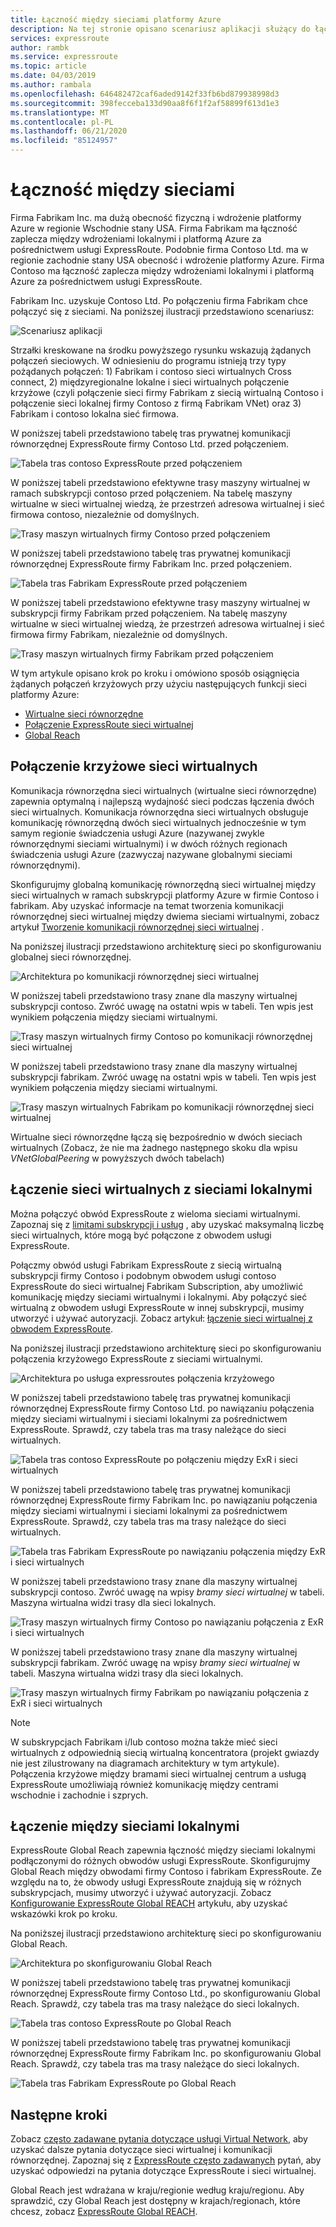 ```yaml
---
title: Łączność między sieciami platformy Azure
description: Na tej stronie opisano scenariusz aplikacji służący do łączności między sieciami i rozwiązań opartych na funkcjach sieciowych platformy Azure.
services: expressroute
author: rambk
ms.service: expressroute
ms.topic: article
ms.date: 04/03/2019
ms.author: rambala
ms.openlocfilehash: 646482472caf6aded9142f33fb6bd879938998d3
ms.sourcegitcommit: 398fecceba133d90aa8f6f1f2af58899f613d1e3
ms.translationtype: MT
ms.contentlocale: pl-PL
ms.lasthandoff: 06/21/2020
ms.locfileid: "85124957"
---
```

# <a name="cross-network-connectivity"></a>Łączność między sieciami

Firma Fabrikam Inc. ma dużą obecność fizyczną i wdrożenie platformy Azure w regionie Wschodnie stany USA. Firma Fabrikam ma łączność zaplecza między wdrożeniami lokalnymi i platformą Azure za pośrednictwem usługi ExpressRoute. Podobnie firma Contoso Ltd. ma w regionie zachodnie stany USA obecność i wdrożenie platformy Azure. Firma Contoso ma łączność zaplecza między wdrożeniami lokalnymi i platformą Azure za pośrednictwem usługi ExpressRoute.  

Fabrikam Inc. uzyskuje Contoso Ltd. Po połączeniu firma Fabrikam chce połączyć się z sieciami. Na poniższej ilustracji przedstawiono scenariusz:

![Scenariusz aplikacji](./media/cross-network-connectivity/premergerscenario.png)

Strzałki kreskowane na środku powyższego rysunku wskazują żądanych połączeń sieciowych. W odniesieniu do programu istnieją trzy typy pożądanych połączeń: 1) Fabrikam i contoso sieci wirtualnych Cross connect, 2) międzyregionalne lokalne i sieci wirtualnych połączenie krzyżowe (czyli połączenie sieci firmy Fabrikam z siecią wirtualną Contoso i połączenie sieci lokalnej firmy Contoso z firmą Fabrikam VNet) oraz 3) Fabrikam i contoso lokalna sieć firmowa. 

W poniższej tabeli przedstawiono tabelę tras prywatnej komunikacji równorzędnej ExpressRoute firmy Contoso Ltd. przed połączeniem.

![Tabela tras contoso ExpressRoute przed połączeniem](./media/cross-network-connectivity/contosoexr-rt-premerger.png)

W poniższej tabeli przedstawiono efektywne trasy maszyny wirtualnej w ramach subskrypcji contoso przed połączeniem. Na tabelę maszyny wirtualne w sieci wirtualnej wiedzą, że przestrzeń adresowa wirtualnej i sieć firmowa contoso, niezależnie od domyślnych.

![Trasy maszyn wirtualnych firmy Contoso przed połączeniem](./media/cross-network-connectivity/contosovm-routes-premerger.png)

W poniższej tabeli przedstawiono tabelę tras prywatnej komunikacji równorzędnej ExpressRoute firmy Fabrikam Inc. przed połączeniem.

![Tabela tras Fabrikam ExpressRoute przed połączeniem](./media/cross-network-connectivity/fabrikamexr-rt-premerger.png)

W poniższej tabeli przedstawiono efektywne trasy maszyny wirtualnej w subskrypcji firmy Fabrikam przed połączeniem. Na tabelę maszyny wirtualne w sieci wirtualnej wiedzą, że przestrzeń adresowa wirtualnej i sieć firmowa firmy Fabrikam, niezależnie od domyślnych.

![Trasy maszyn wirtualnych firmy Fabrikam przed połączeniem](./media/cross-network-connectivity/fabrikamvm-routes-premerger.png)

W tym artykule opisano krok po kroku i omówiono sposób osiągnięcia żądanych połączeń krzyżowych przy użyciu następujących funkcji sieci platformy Azure:

* [Wirtualne sieci równorzędne][Virtual network peering] 
* [Połączenie ExpressRoute sieci wirtualnej][connection]
* [Global Reach][Global Reach] 

## <a name="cross-connecting-vnets"></a>Połączenie krzyżowe sieci wirtualnych

Komunikacja równorzędna sieci wirtualnych (wirtualne sieci równorzędne) zapewnia optymalną i najlepszą wydajność sieci podczas łączenia dwóch sieci wirtualnych. Komunikacja równorzędna sieci wirtualnych obsługuje komunikację równorzędną dwóch sieci wirtualnych jednocześnie w tym samym regionie świadczenia usługi Azure (nazywanej zwykle równorzędnymi sieciami wirtualnymi) i w dwóch różnych regionach świadczenia usługi Azure (zazwyczaj nazywane globalnymi sieciami równorzędnymi). 

Skonfigurujmy globalną komunikację równorzędną sieci wirtualnej między sieci wirtualnych w ramach subskrypcji platformy Azure w firmie Contoso i fabrikam. Aby uzyskać informacje na temat tworzenia komunikacji równorzędnej sieci wirtualnej między dwiema sieciami wirtualnymi, zobacz artykuł [Tworzenie komunikacji równorzędnej sieci wirtualnej][Configure VNet peering] .

Na poniższej ilustracji przedstawiono architekturę sieci po skonfigurowaniu globalnej sieci równorzędnej.

![Architektura po komunikacji równorzędnej sieci wirtualnej](./media/cross-network-connectivity/vnet-peering.png )

W poniższej tabeli przedstawiono trasy znane dla maszyny wirtualnej subskrypcji contoso. Zwróć uwagę na ostatni wpis w tabeli. Ten wpis jest wynikiem połączenia między sieciami wirtualnymi.

![Trasy maszyn wirtualnych firmy Contoso po komunikacji równorzędnej sieci wirtualnej](./media/cross-network-connectivity/contosovm-routes-peering.png)

W poniższej tabeli przedstawiono trasy znane dla maszyny wirtualnej subskrypcji fabrikam. Zwróć uwagę na ostatni wpis w tabeli. Ten wpis jest wynikiem połączenia między sieciami wirtualnymi.

![Trasy maszyn wirtualnych Fabrikam po komunikacji równorzędnej sieci wirtualnej](./media/cross-network-connectivity/fabrikamvm-routes-peering.png)

Wirtualne sieci równorzędne łączą się bezpośrednio w dwóch sieciach wirtualnych (Zobacz, że nie ma żadnego następnego skoku dla wpisu *VNetGlobalPeering* w powyższych dwóch tabelach)

## <a name="cross-connecting-vnets-to-the-on-premises-networks"></a>Łączenie sieci wirtualnych z sieciami lokalnymi

Można połączyć obwód ExpressRoute z wieloma sieciami wirtualnymi. Zapoznaj się z [limitami subskrypcji i usług][Subscription limits] , aby uzyskać maksymalną liczbę sieci wirtualnych, które mogą być połączone z obwodem usługi ExpressRoute. 

Połączmy obwód usługi Fabrikam ExpressRoute z siecią wirtualną subskrypcji firmy Contoso i podobnym obwodem usługi contoso ExpressRoute do sieci wirtualnej Fabrikam Subscription, aby umożliwić komunikację między sieciami wirtualnymi i lokalnymi. Aby połączyć sieć wirtualną z obwodem usługi ExpressRoute w innej subskrypcji, musimy utworzyć i używać autoryzacji.  Zobacz artykuł: [łączenie sieci wirtualnej z obwodem ExpressRoute][Connect-ER-VNet].

Na poniższej ilustracji przedstawiono architekturę sieci po skonfigurowaniu połączenia krzyżowego ExpressRoute z sieciami wirtualnymi.

![Architektura po usługa expressroutes połączenia krzyżowego](./media/cross-network-connectivity/exr-x-connect.png)

W poniższej tabeli przedstawiono tabelę tras prywatnej komunikacji równorzędnej ExpressRoute firmy Contoso Ltd. po nawiązaniu połączenia między sieciami wirtualnymi i sieciami lokalnymi za pośrednictwem ExpressRoute. Sprawdź, czy tabela tras ma trasy należące do sieci wirtualnych.

![Tabela tras contoso ExpressRoute po połączeniu między ExR i sieci wirtualnych](./media/cross-network-connectivity/contosoexr-rt-xconnect.png)

W poniższej tabeli przedstawiono tabelę tras prywatnej komunikacji równorzędnej ExpressRoute firmy Fabrikam Inc. po nawiązaniu połączenia między sieciami wirtualnymi i sieciami lokalnymi za pośrednictwem ExpressRoute. Sprawdź, czy tabela tras ma trasy należące do sieci wirtualnych.

![Tabela tras Fabrikam ExpressRoute po nawiązaniu połączenia między ExR i sieci wirtualnych](./media/cross-network-connectivity/fabrikamexr-rt-xconnect.png)

W poniższej tabeli przedstawiono trasy znane dla maszyny wirtualnej subskrypcji contoso. Zwróć uwagę na wpisy *bramy sieci wirtualnej* w tabeli. Maszyna wirtualna widzi trasy dla sieci lokalnych.

![Trasy maszyn wirtualnych firmy Contoso po nawiązaniu połączenia z ExR i sieci wirtualnych](./media/cross-network-connectivity/contosovm-routes-xconnect.png)

W poniższej tabeli przedstawiono trasy znane dla maszyny wirtualnej subskrypcji fabrikam. Zwróć uwagę na wpisy *bramy sieci wirtualnej* w tabeli. Maszyna wirtualna widzi trasy dla sieci lokalnych.

![Trasy maszyn wirtualnych firmy Fabrikam po nawiązaniu połączenia z ExR i sieci wirtualnych](./media/cross-network-connectivity/fabrikamvm-routes-xconnect.png)

>[!NOTE]
>W subskrypcjach Fabrikam i/lub contoso można także mieć sieci wirtualnych z odpowiednią siecią wirtualną koncentratora (projekt gwiazdy nie jest zilustrowany na diagramach architektury w tym artykule). Połączenia krzyżowe między bramami sieci wirtualnej centrum a usługą ExpressRoute umożliwiają również komunikację między centrami wschodnie i zachodnie i szprych.
>

## <a name="cross-connecting-on-premises-networks"></a>Łączenie między sieciami lokalnymi

ExpressRoute Global Reach zapewnia łączność między sieciami lokalnymi podłączonymi do różnych obwodów usługi ExpressRoute. Skonfigurujmy Global Reach między obwodami firmy Contoso i fabrikam ExpressRoute. Ze względu na to, że obwody usługi ExpressRoute znajdują się w różnych subskrypcjach, musimy utworzyć i używać autoryzacji. Zobacz [Konfigurowanie ExpressRoute Global REACH][Configure Global Reach] artykułu, aby uzyskać wskazówki krok po kroku.

Na poniższej ilustracji przedstawiono architekturę sieci po skonfigurowaniu Global Reach.

![Architektura po skonfigurowaniu Global Reach](./media/cross-network-connectivity/globalreach.png)

W poniższej tabeli przedstawiono tabelę tras prywatnej komunikacji równorzędnej ExpressRoute firmy Contoso Ltd., po skonfigurowaniu Global Reach. Sprawdź, czy tabela tras ma trasy należące do sieci lokalnych. 

![Tabela tras contoso ExpressRoute po Global Reach](./media/cross-network-connectivity/contosoexr-rt-gr.png)

W poniższej tabeli przedstawiono tabelę tras prywatnej komunikacji równorzędnej ExpressRoute firmy Fabrikam Inc. po skonfigurowaniu Global Reach. Sprawdź, czy tabela tras ma trasy należące do sieci lokalnych.

![Tabela tras Fabrikam ExpressRoute po Global Reach]( ./media/cross-network-connectivity/fabrikamexr-rt-gr.png )

## <a name="next-steps"></a>Następne kroki

Zobacz [często zadawane pytania dotyczące usługi Virtual Network][VNet-FAQ], aby uzyskać dalsze pytania dotyczące sieci wirtualnej i komunikacji równorzędnej. Zapoznaj się z [ExpressRoute często zadawanych][ER-FAQ] pytań, aby uzyskać odpowiedzi na pytania dotyczące ExpressRoute i sieci wirtualnej.

Global Reach jest wdrażana w kraju/regionie według kraju/regionu. Aby sprawdzić, czy Global Reach jest dostępny w krajach/regionach, które chcesz, zobacz [ExpressRoute Global REACH][Global Reach].

<!--Link References-->
[Virtual network peering]: https://docs.microsoft.com/azure/virtual-network/virtual-network-peering-overview
[connection]: https://docs.microsoft.com/azure/expressroute/expressroute-howto-linkvnet-portal-resource-manager
[Global Reach]: https://docs.microsoft.com/azure/expressroute/expressroute-global-reach
[Configure VNet peering]: https://docs.microsoft.com/azure/virtual-network/create-peering-different-subscriptions
[Configure Global Reach]: https://docs.microsoft.com/azure/expressroute/expressroute-howto-set-global-reach
[Subscription limits]: https://docs.microsoft.com/azure/azure-resource-manager/management/azure-subscription-service-limits#networking-limits
[Connect-ER-VNet]: https://docs.microsoft.com/azure/expressroute/expressroute-howto-linkvnet-portal-resource-manager
[ER-FAQ]: https://docs.microsoft.com/azure/expressroute/expressroute-faqs
[VNet-FAQ]: https://docs.microsoft.com/azure/virtual-network/virtual-networks-faq